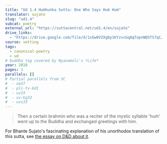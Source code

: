 ```yaml
---
title: "Ud 1.4 Huṁhuṅka Sutta: One Who Says Huṁ Huṁ"
translator: sujato
slug: "ud1.4"
subcat: poetry
external_url: "https://suttacentral.net/ud1.4/en/sujato"
drive_links:
  - "https://drive.google.com/file/d/1sGw0VZXgQy1KYzvcGqAqTopnWQSTS7qC/view?usp=drivesdk"
course: setting
tags:
  - canonical-poetry
  - ud
# buddha tag covered by Nyanamoli's *Life*
year: 2018
pages: 1
parallels: []
# Partial parallels from SC
#  - ne37
#  - pli-tv-kd1
#  - uv33
#  - uv-kg33
#  - uvs33
---
```


> Then a certain brahmin who was a reciter of the mystic syllable 'huṁ' went up to the Buddha and exchanged greetings with him.

For Bhante Sujato's fascinating explanation of his unorthodox translation of this sutta, see [the essay on D&D about it](https://discourse.suttacentral.net/t/on-the-brahmin-who-said-hu/34440?u=khemarato.bhikkhu).
